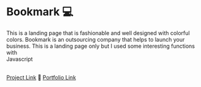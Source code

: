 # Bookmark 💻
<p>This is a landing page that is fashionable and well designed with colorful colors. Bookmark is an outsourcing company that helps to launch your 
business. This is a landing page only but I used some interesting functions with <br>Javascript</br></p>
<br/>
<a href="[bookmark-gamma-liart.vercel.app](https://bookmark-gamma-liart.vercel.app/)">Project Link</a> 📍 <a href="http://shakhriyor.com.uz/">Portfolio Link</a>

